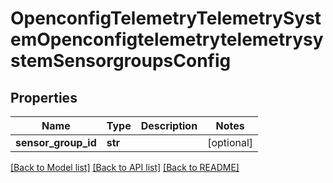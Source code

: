 # OpenconfigTelemetryTelemetrySystemOpenconfigtelemetrytelemetrysystemSensorgroupsConfig

## Properties
Name | Type | Description | Notes
------------ | ------------- | ------------- | -------------
**sensor_group_id** | **str** |  | [optional] 

[[Back to Model list]](../README.md#documentation-for-models) [[Back to API list]](../README.md#documentation-for-api-endpoints) [[Back to README]](../README.md)



